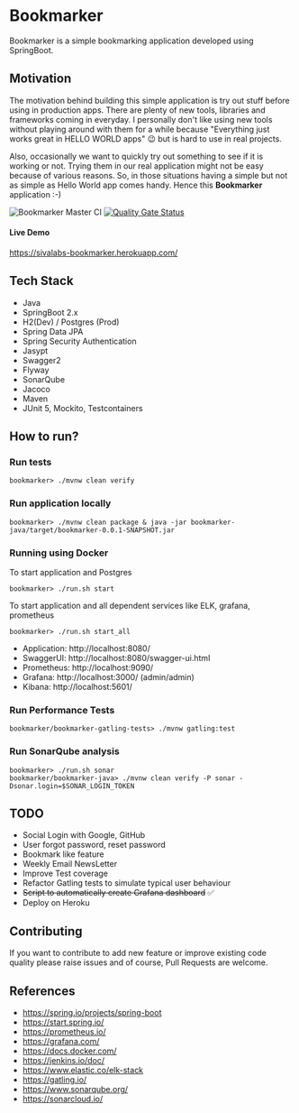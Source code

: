 # Bookmarker

Bookmarker is a simple bookmarking application developed using SpringBoot.

## Motivation
The motivation behind building this simple application is try out stuff before using in production apps.
There are plenty of new tools, libraries and frameworks coming in everyday. 
I personally don't like using new tools without playing around with them for a while 
because "Everything just works great in HELLO WORLD apps" :wink: but is hard to use in real projects.

Also, occasionally we want to quickly try out something to see if it is working or not.
Trying them in our real application might not be easy because of various reasons.
So, in those situations having a simple but not as simple as Hello World app comes handy.
Hence this **Bookmarker** application :-)


![Bookmarker Master CI](https://github.com/sivaprasadreddy/bookmarker/workflows/Bookmarker%20Master%20CI/badge.svg)
[![Quality Gate Status](https://sonarcloud.io/api/project_badges/measure?project=com.sivalabs%3Abookmarker-java&metric=alert_status)](https://sonarcloud.io/dashboard?id=com.sivalabs%3Abookmarker-java)

#### Live Demo 
https://sivalabs-bookmarker.herokuapp.com/

## Tech Stack
* Java
* SpringBoot 2.x
* H2(Dev) / Postgres (Prod)
* Spring Data JPA
* Spring Security Authentication
* Jasypt
* Swagger2
* Flyway
* SonarQube
* Jacoco
* Maven
* JUnit 5, Mockito, Testcontainers

## How to run?

### Run tests

`bookmarker> ./mvnw clean verify`

### Run application locally

`bookmarker> ./mvnw clean package & java -jar bookmarker-java/target/bookmarker-0.0.1-SNAPSHOT.jar`

### Running using Docker

To start application and Postgres

`bookmarker> ./run.sh start`

To start application and all dependent services like ELK, grafana, prometheus

`bookmarker> ./run.sh start_all`

* Application: http://localhost:8080/
* SwaggerUI: http://localhost:8080/swagger-ui.html
* Prometheus: http://localhost:9090/
* Grafana: http://localhost:3000/ (admin/admin)
* Kibana: http://localhost:5601/ 

### Run Performance Tests

`bookmarker/bookmarker-gatling-tests> ./mvnw gatling:test`

### Run SonarQube analysis

```
bookmarker> ./run.sh sonar
bookmarker/bookmarker-java> ./mvnw clean verify -P sonar -Dsonar.login=$SONAR_LOGIN_TOKEN
```

## TODO

* Social Login with Google, GitHub
* User forgot password, reset password
* Bookmark like feature
* Weekly Email NewsLetter
* Improve Test coverage
* Refactor Gatling tests to simulate typical user behaviour
* ~~Script to automatically create Grafana dashboard~~ :white_check_mark:
* Deploy on Heroku


## Contributing
If you want to contribute to add new feature or improve existing code quality 
please raise issues and of course, Pull Requests are welcome.

## References

* https://spring.io/projects/spring-boot
* https://start.spring.io/
* https://prometheus.io/
* https://grafana.com/
* https://docs.docker.com/
* https://jenkins.io/doc/
* https://www.elastic.co/elk-stack
* https://gatling.io/
* https://www.sonarqube.org/
* https://sonarcloud.io/

